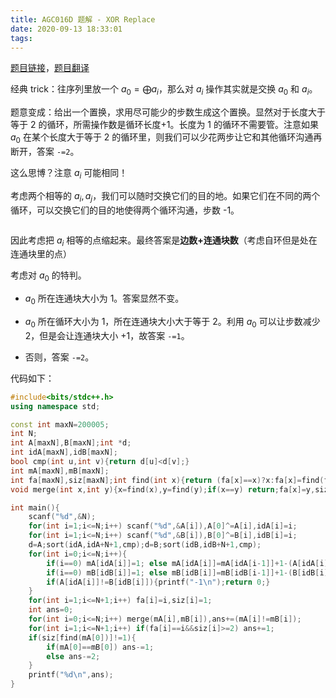 ```yaml
---
title: AGC016D 题解 - XOR Replace
date: 2020-09-13 18:33:01
tags:
---
```


[题目链接](https://atcoder.jp/contests/agc016/tasks/agc016_d)，[题目翻译](https://www.luogu.com.cn/problem/AT2388)

<!--more-->

经典 trick：往序列里放一个 $a_0=\bigoplus a_i$，那么对 $a_i$ 操作其实就是交换 $a_0$ 和 $a_i$。

题意变成：给出一个置换，求用尽可能少的步数生成这个置换。显然对于长度大于等于 $2$ 的循环，所需操作数是循环长度+1。长度为 $1$ 的循环不需要管。注意如果 $a_0$ 在某个长度大于等于 $2$ 的循环里，则我们可以少花两步让它和其他循环沟通再断开，答案 ``-=2``。

这么思博？注意 $a_i$ 可能相同！

考虑两个相等的 $a_i,a_j$，我们可以随时交换它们的目的地。如果它们在不同的两个循环，可以交换它们的目的地使得两个循环沟通，步数 -1。

<div style="width:70%;margin:auto"><img src="https://xyix.github.io/images/agc016d.png" alt=""></div>

因此考虑把 $a_i$ 相等的点缩起来。最终答案是**边数+连通块数**（考虑自环但是处在连通块里的点）

考虑对 $a_0$ 的特判。

- $a_0$ 所在连通块大小为 $1$。答案显然不变。

- $a_0$ 所在循环大小为 $1$，所在连通块大小大于等于 $2$。利用 $a_0$ 可以让步数减少 2，但是会让连通块大小 +1，故答案 ``-=1``。

- 否则，答案 ``-=2``。

代码如下：

```cpp
#include<bits/stdc++.h>
using namespace std;

const int maxN=200005;
int N;
int A[maxN],B[maxN];int *d;
int idA[maxN],idB[maxN];
bool cmp(int u,int v){return d[u]<d[v];}
int mA[maxN],mB[maxN];
int fa[maxN],siz[maxN];int find(int x){return (fa[x]==x)?x:fa[x]=find(fa[x]);}
void merge(int x,int y){x=find(x),y=find(y);if(x==y) return;fa[x]=y,siz[y]+=siz[x];}

int main(){
	scanf("%d",&N);
	for(int i=1;i<=N;i++) scanf("%d",&A[i]),A[0]^=A[i],idA[i]=i;
	for(int i=1;i<=N;i++) scanf("%d",&B[i]),B[0]^=B[i],idB[i]=i;
	d=A;sort(idA,idA+N+1,cmp);d=B;sort(idB,idB+N+1,cmp);
	for(int i=0;i<=N;i++){
		if(i==0) mA[idA[i]]=1; else mA[idA[i]]=mA[idA[i-1]]+1-(A[idA[i]]==A[idA[i-1]]);
		if(i==0) mB[idB[i]]=1; else mB[idB[i]]=mB[idB[i-1]]+1-(B[idB[i]]==B[idB[i-1]]);
		if(A[idA[i]]!=B[idB[i]]){printf("-1\n");return 0;}
	} 
	for(int i=1;i<=N+1;i++) fa[i]=i,siz[i]=1;
	int ans=0;
	for(int i=0;i<=N;i++) merge(mA[i],mB[i]),ans+=(mA[i]!=mB[i]);
	for(int i=1;i<=N+1;i++) if(fa[i]==i&&siz[i]>=2) ans+=1;
	if(siz[find(mA[0])]!=1){
		if(mA[0]==mB[0]) ans-=1;
		else ans-=2;
	}
	printf("%d\n",ans);
}
```